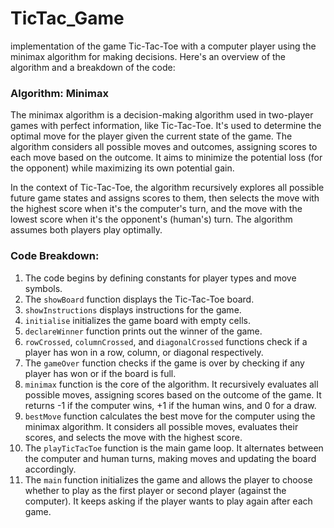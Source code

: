 # TicTac_Game
implementation of the game Tic-Tac-Toe with a computer player using the minimax algorithm for making decisions. 
Here's an overview of the algorithm and a breakdown of the code:

### Algorithm: Minimax

The minimax algorithm is a decision-making algorithm used in two-player games with perfect information, like Tic-Tac-Toe. It's used to determine the optimal move for the player given the current state of the game. The algorithm considers all possible moves and outcomes, assigning scores to each move based on the outcome. It aims to minimize the potential loss (for the opponent) while maximizing its own potential gain.

In the context of Tic-Tac-Toe, the algorithm recursively explores all possible future game states and assigns scores to them, then selects the move with the highest score when it's the computer's turn, and the move with the lowest score when it's the opponent's (human's) turn. The algorithm assumes both players play optimally.

### Code Breakdown:

1. The code begins by defining constants for player types and move symbols.
2. The `showBoard` function displays the Tic-Tac-Toe board.
3. `showInstructions` displays instructions for the game.
4. `initialise` initializes the game board with empty cells.
5. `declareWinner` function prints out the winner of the game.
6. `rowCrossed`, `columnCrossed`, and `diagonalCrossed` functions check if a player has won in a row, column, or diagonal respectively.
7. The `gameOver` function checks if the game is over by checking if any player has won or if the board is full.
8. `minimax` function is the core of the algorithm. It recursively evaluates all possible moves, assigning scores based on the outcome of the game. It returns -1 if the computer wins, +1 if the human wins, and 0 for a draw.
9. `bestMove` function calculates the best move for the computer using the minimax algorithm. It considers all possible moves, evaluates their scores, and selects the move with the highest score.
10. The `playTicTacToe` function is the main game loop. It alternates between the computer and human turns, making moves and updating the board accordingly.
11. The `main` function initializes the game and allows the player to choose whether to play as the first player or second player (against the computer). It keeps asking if the player wants to play again after each game.
